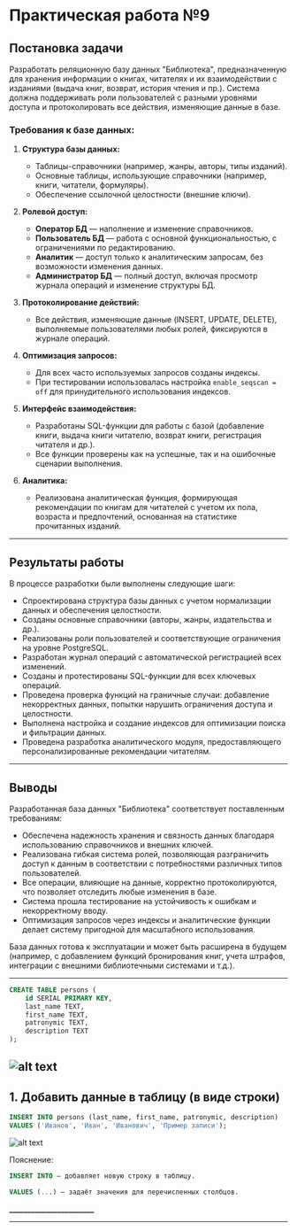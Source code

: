 # Практическая работа №9


## Постановка задачи

Разработать реляционную базу данных "Библиотека", предназначенную для хранения информации о книгах, читателях и их взаимодействии с изданиями (выдача книг, возврат, история чтения и пр.). Система должна поддерживать роли пользователей с разными уровнями доступа и протоколировать все действия, изменяющие данные в базе.

### Требования к базе данных:

1. **Структура базы данных:**
   - Таблицы-справочники (например, жанры, авторы, типы изданий).
   - Основные таблицы, использующие справочники (например, книги, читатели, формуляры).
   - Обеспечение ссылочной целостности (внешние ключи).

2. **Ролевой доступ:**
   - **Оператор БД** — наполнение и изменение справочников.
   - **Пользователь БД** — работа с основной функциональностью, с ограничениями по редактированию.
   - **Аналитик** — доступ только к аналитическим запросам, без возможности изменения данных.
   - **Администратор БД** — полный доступ, включая просмотр журнала операций и изменение структуры БД.

3. **Протоколирование действий:**
   - Все действия, изменяющие данные (INSERT, UPDATE, DELETE), выполняемые пользователями любых ролей, фиксируются в журнале операций.

4. **Оптимизация запросов:**
   - Для всех часто используемых запросов созданы индексы.
   - При тестировании использовалась настройка `enable_seqscan = off` для принудительного использования индексов.

5. **Интерфейс взаимодействия:**
   - Разработаны SQL-функции для работы с базой (добавление книги, выдача книги читателю, возврат книги, регистрация читателя и др.).
   - Все функции проверены как на успешные, так и на ошибочные сценарии выполнения.

6. **Аналитика:**
   - Реализована аналитическая функция, формирующая рекомендации по книгам для читателей с учетом их пола, возраста и предпочтений, основанная на статистике прочитанных изданий.

---

## Результаты работы

В процессе разработки были выполнены следующие шаги:

- Спроектирована структура базы данных с учетом нормализации данных и обеспечения целостности.
- Созданы основные справочники (авторы, жанры, издательства и др.).
- Реализованы роли пользователей и соответствующие ограничения на уровне PostgreSQL.
- Разработан журнал операций с автоматической регистрацией всех изменений.
- Созданы и протестированы SQL-функции для всех ключевых операций.
- Проведена проверка функций на граничные случаи: добавление некорректных данных, попытки нарушить ограничения доступа и целостности.
- Выполнена настройка и создание индексов для оптимизации поиска и фильтрации данных.
- Проведена разработка аналитического модуля, предоставляющего персонализированные рекомендации читателям.

---

## Выводы

Разработанная база данных "Библиотека" соответствует поставленным требованиям:

- Обеспечена надежность хранения и связность данных благодаря использованию справочников и внешних ключей.
- Реализована гибкая система ролей, позволяющая разграничить доступ к данным в соответствии с потребностями различных типов пользователей.
- Все операции, влияющие на данные, корректно протоколируются, что позволяет отследить любые изменения в базе.
- Система прошла тестирование на устойчивость к ошибкам и некорректному вводу.
- Оптимизация запросов через индексы и аналитические функции делает систему пригодной для масштабного использования.

База данных готова к эксплуатации и может быть расширена в будущем (например, с добавлением функций бронирования книг, учета штрафов, интеграции с внешними библиотечными системами и т.д.).

---



















```sql
CREATE TABLE persons (
    id SERIAL PRIMARY KEY,
    last_name TEXT,
    first_name TEXT,
    patronymic TEXT,
    description TEXT
);


```
![alt text](./img/screen-1.png)
---

## 1.  Добавить данные в таблицу (в виде строки)

```sql
INSERT INTO persons (last_name, first_name, patronymic, description)
VALUES ('Иванов', 'Иван', 'Иванович', 'Пример записи');
```
![alt text](./img/screen-2.png)

Пояснение:
```sql
INSERT INTO — добавляет новую строку в таблицу.

VALUES (...) — задаёт значения для перечисленных столбцов.
 ```
 **_______________________**

---

